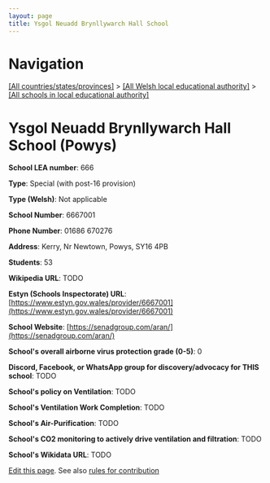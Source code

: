 ```yaml
---
layout: page
title: Ysgol Neuadd Brynllywarch Hall School
---
```

# Navigation

[[All countries/states/provinces]](../../..) > [[All Welsh local educational authority]](../..) > [[All schools in local educational authority]](..)

# Ysgol Neuadd Brynllywarch Hall School (Powys)

**School LEA number**: 666

**Type**: Special (with post-16 provision)

**Type (Welsh)**: Not applicable

**School Number**: 6667001

**Phone Number**: 01686 670276

**Address**: Kerry, Nr Newtown, Powys, SY16 4PB

**Students**: 53

**Wikipedia URL**: TODO

**Estyn (Schools Inspectorate) URL**: [https://www.estyn.gov.wales/provider/6667001](https://www.estyn.gov.wales/provider/6667001)

**School Website**: [https://senadgroup.com/aran/](https://senadgroup.com/aran/)

**School's overall airborne virus protection grade (0-5)**: 0

**Discord, Facebook, or WhatsApp group for discovery/advocacy for THIS school**: TODO

**School's policy on Ventilation**: TODO

**School's Ventilation Work Completion**: TODO

**School's Air-Purification**: TODO

**School's CO2 monitoring to actively drive ventilation and filtration**: TODO

**School's Wikidata URL**: TODO




[Edit this page](https://github.com/VentilationProject/Wales/edit/prif/./Powys/Ysgol_Neuadd_Brynllywarch_Hall_School.md). See also [rules for contribution](../../../contribution-rules/)